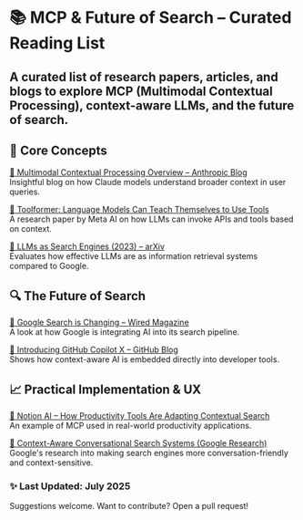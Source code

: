 # 📚 MCP & Future of Search – Curated Reading List

## A curated list of research papers, articles, and blogs to explore MCP (Multimodal Contextual Processing), context-aware LLMs, and the future of search.


## 🧠 Core Concepts

 [📘 Multimodal Contextual Processing Overview – Anthropic Blog](https://www.anthropic.com/index/2024-claude-context-awareness)  
  Insightful blog on how Claude models understand broader context in user queries.

 [📘 Toolformer: Language Models Can Teach Themselves to Use Tools](https://arxiv.org/abs/2302.04761)  
  A research paper by Meta AI on how LLMs can invoke APIs and tools based on context.

 [📘 LLMs as Search Engines (2023) – arXiv](https://arxiv.org/abs/2307.16857)  
  Evaluates how effective LLMs are as information retrieval systems compared to Google.



## 🔍 The Future of Search

 [📘 Google Search is Changing – Wired Magazine](https://www.wired.com/story/google-search-changing-generative-ai/)  
  A look at how Google is integrating AI into its search pipeline.

 [📘 Introducing GitHub Copilot X – GitHub Blog](https://github.blog/2023-03-22-github-copilot-x-the-ai-powered-developer-experience/)  
  Shows how context-aware AI is embedded directly into developer tools.



## 📈 Practical Implementation & UX

 [📘 Notion AI – How Productivity Tools Are Adapting Contextual Search](https://www.notion.so/product/ai)  
  An example of MCP used in real-world productivity applications.

 [📘 Context-Aware Conversational Search Systems (Google Research)](https://research.google/pubs/context-aware-conversational-search/)  
  Google's research into making search engines more conversation-friendly and context-sensitive.



### ✨ Last Updated: July 2025  
Suggestions welcome. Want to contribute? Open a pull request!
